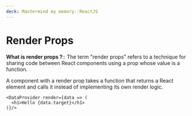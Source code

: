 ```yaml
---
deck: Mastermind my memory::ReactJS
---
```

# Render Props
<!-- basicblock-start oid="Obs4hWuZgPSrZHcuo3D0rkkb" -->
**What is render props ?**::
The term "render props" refers to a technique for sharing code between React components using a prop whose value is a function.

A component with a render prop takes a function that returns a React element and calls it instead of implementing its own render logic.

```
<DataProvider render={data => (
  <h1>Hello {data.target}</h1>
)}/>
```
<!-- basicblock-end -->

